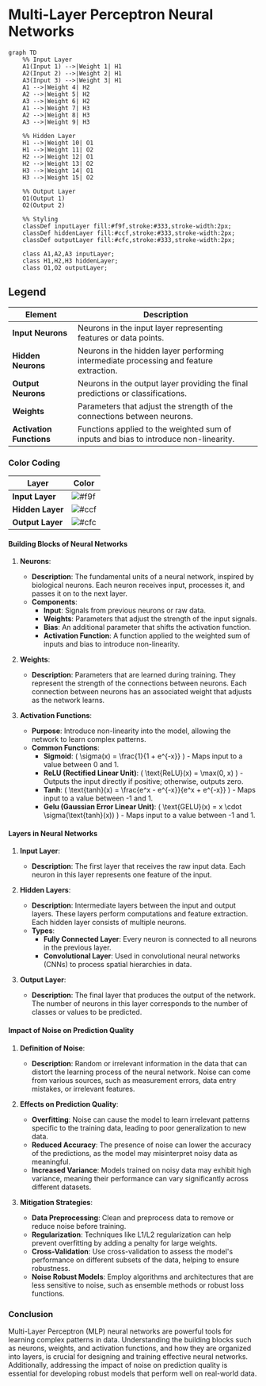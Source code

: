 # Multi-Layer Perceptron Neural Networks

```mermaid
graph TD
    %% Input Layer
    A1(Input 1) -->|Weight 1| H1
    A2(Input 2) -->|Weight 2| H1
    A3(Input 3) -->|Weight 3| H1
    A1 -->|Weight 4| H2
    A2 -->|Weight 5| H2
    A3 -->|Weight 6| H2
    A1 -->|Weight 7| H3
    A2 -->|Weight 8| H3
    A3 -->|Weight 9| H3

    %% Hidden Layer
    H1 -->|Weight 10| O1
    H1 -->|Weight 11| O2
    H2 -->|Weight 12| O1
    H2 -->|Weight 13| O2
    H3 -->|Weight 14| O1
    H3 -->|Weight 15| O2

    %% Output Layer
    O1(Output 1)
    O2(Output 2)

    %% Styling
    classDef inputLayer fill:#f9f,stroke:#333,stroke-width:2px;
    classDef hiddenLayer fill:#ccf,stroke:#333,stroke-width:2px;
    classDef outputLayer fill:#cfc,stroke:#333,stroke-width:2px;

    class A1,A2,A3 inputLayer;
    class H1,H2,H3 hiddenLayer;
    class O1,O2 outputLayer;
```

## Legend

| **Element**        | **Description**                                                                 |
|--------------------|---------------------------------------------------------------------------------|
| **Input Neurons**  | Neurons in the input layer representing features or data points.                |
| **Hidden Neurons** | Neurons in the hidden layer performing intermediate processing and feature extraction. |
| **Output Neurons** | Neurons in the output layer providing the final predictions or classifications.  |
| **Weights**        | Parameters that adjust the strength of the connections between neurons.         |
| **Activation Functions** | Functions applied to the weighted sum of inputs and bias to introduce non-linearity. |

### Color Coding

| **Layer**          | **Color**       |
|--------------------|-----------------|
| **Input Layer**    | ![#f9f](https://via.placeholder.com/15/f9f/f9f.png) |
| **Hidden Layer**   | ![#ccf](https://via.placeholder.com/15/ccf/ccf.png) |
| **Output Layer**   | ![#cfc](https://via.placeholder.com/15/cfc/cfc.png) |

#### Building Blocks of Neural Networks

1. **Neurons**:
   - **Description**: The fundamental units of a neural network, inspired by biological neurons. Each neuron receives input, processes it, and passes it on to the next layer.
   - **Components**:
     - **Input**: Signals from previous neurons or raw data.
     - **Weights**: Parameters that adjust the strength of the input signals.
     - **Bias**: An additional parameter that shifts the activation function.
     - **Activation Function**: A function applied to the weighted sum of inputs and bias to introduce non-linearity.

2. **Weights**:
   - **Description**: Parameters that are learned during training. They represent the strength of the connections between neurons. Each connection between neurons has an associated weight that adjusts as the network learns.

3. **Activation Functions**:
   - **Purpose**: Introduce non-linearity into the model, allowing the network to learn complex patterns.
   - **Common Functions**:
     - **Sigmoid**: \( \sigma(x) = \frac{1}{1 + e^{-x}} \) - Maps input to a value between 0 and 1.
     - **ReLU (Rectified Linear Unit)**: \( \text{ReLU}(x) = \max(0, x) \) - Outputs the input directly if positive; otherwise, outputs zero.
     - **Tanh**: \( \text{tanh}(x) = \frac{e^x - e^{-x}}{e^x + e^{-x}} \) - Maps input to a value between -1 and 1.
     - **Gelu (Gaussian Error Linear Unit)**: \( \text{GELU}(x) = x \cdot \sigma(\text{tanh}(x)) \) - Maps input to a value between -1 and 1.

#### Layers in Neural Networks

1. **Input Layer**:
   - **Description**: The first layer that receives the raw input data. Each neuron in this layer represents one feature of the input.

2. **Hidden Layers**:
   - **Description**: Intermediate layers between the input and output layers. These layers perform computations and feature extraction. Each hidden layer consists of multiple neurons.
   - **Types**:
     - **Fully Connected Layer**: Every neuron is connected to all neurons in the previous layer.
     - **Convolutional Layer**: Used in convolutional neural networks (CNNs) to process spatial hierarchies in data.

3. **Output Layer**:
   - **Description**: The final layer that produces the output of the network. The number of neurons in this layer corresponds to the number of classes or values to be predicted.

#### Impact of Noise on Prediction Quality

1. **Definition of Noise**:
   - **Description**: Random or irrelevant information in the data that can distort the learning process of the neural network. Noise can come from various sources, such as measurement errors, data entry mistakes, or irrelevant features.

2. **Effects on Prediction Quality**:
   - **Overfitting**: Noise can cause the model to learn irrelevant patterns specific to the training data, leading to poor generalization to new data.
   - **Reduced Accuracy**: The presence of noise can lower the accuracy of the predictions, as the model may misinterpret noisy data as meaningful.
   - **Increased Variance**: Models trained on noisy data may exhibit high variance, meaning their performance can vary significantly across different datasets.

3. **Mitigation Strategies**:
   - **Data Preprocessing**: Clean and preprocess data to remove or reduce noise before training.
   - **Regularization**: Techniques like L1/L2 regularization can help prevent overfitting by adding a penalty for large weights.
   - **Cross-Validation**: Use cross-validation to assess the model's performance on different subsets of the data, helping to ensure robustness.
   - **Noise Robust Models**: Employ algorithms and architectures that are less sensitive to noise, such as ensemble methods or robust loss functions.

### Conclusion

Multi-Layer Perceptron (MLP) neural networks are powerful tools for learning complex patterns in data. Understanding the building blocks such as neurons, weights, and activation functions, and how they are organized into layers, is crucial for designing and training effective neural networks. Additionally, addressing the impact of noise on prediction quality is essential for developing robust models that perform well on real-world data.
